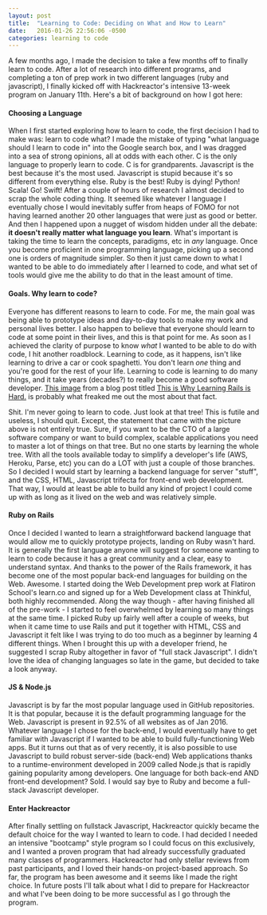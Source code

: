 ```yaml
---
layout: post
title:  "Learning to Code: Deciding on What and How to Learn"
date:   2016-01-26 22:56:06 -0500
categories: learning to code
---
```


A few months ago, I made the decision to take a few months off to finally learn to code. After a lot of research into different programs, and completing a ton of prep work in two different languages (ruby and javascript), I finally kicked off with Hackreactor's intensive 13-week program on January 11th. Here's a bit of background on how I got here:

#### Choosing a Language

When I first started exploring how to learn to code, the first decision I had to make was: learn to code what? I made the mistake of typing "what language should I learn to code in" into the Google search box, and I was dragged into a sea of strong opinions, all at odds with each other. C is the only language to properly learn to code. C is for grandparents. Javascript is the best because it's the most used. Javascript is stupid because it's so different from everything else. Ruby is the best! Ruby is dying! Python! Scala! Go! Swift! After a couple of hours of research I almost decided to scrap the whole coding thing. It seemed like whatever I language I eventually chose I would inevitably suffer from heaps of FOMO for not having learned another 20 other languages that were just as good or better. And then I happened upon a nugget of wisdom hidden under all the debate: **it doesn't really matter what language you learn**. What's important is taking the time to learn the concepts, paradigms, etc in *any* language. Once you become proficient in one programming language, picking up a second one is orders of magnitude simpler. So then it just came down to what I wanted to be able to do immediately after I learned to code, and what set of tools would give me the ability to do that in the least amount of time. 

#### Goals. Why learn to code?

Everyone has different reasons to learn to code. For me, the main goal was being able to prototype ideas and day-to-day tools to make my work and personal lives better. I also happen to believe that everyone should learn to code at some point in their lives, and this is that point for me. As soon as I achieved the clarity of purpose to know *what* I wanted to be able to do with code, I hit another roadblock. Learning to code, as it happens, isn't like learning to drive a car or cook spaghetti. You don't learn *one* thing and you're good for the rest of your life. Learning to code is learning to do many things, and it take years (decades?) to really become a good software developer. [This image](https://dgosxlrnzhofi.cloudfront.net/custom_page_images/64/page_images/Rails_Competencies.png) from a blog post titled [This is Why Learning Rails is Hard.](https://www.codefellows.org/blog/this-is-why-learning-rails-is-hard) is probably what freaked me out the most about that fact.

Shit. I'm never going to learn to code. Just look at that tree! This is futile and useless, I should quit. Except, the statement that came with the picture above is not entirely true. Sure, if you want to be the CTO of a large software company or want to build complex, scalable applications you need to master a lot of things on that tree. But no one starts by learning the whole tree. With all the tools available today to simplify a developer's life (AWS, Heroku, Parse, etc) you can do a LOT with just a couple of those branches. So I decided I would start by learning a backend language for server "stuff", and the CSS, HTML, Javascript trifecta for front-end web development. That way, I would at least be able to build any kind of project I could come up with as long as it lived on the web and was relatively simple. 

#### Ruby on Rails

Once I decided I wanted to learn a straightforward backend language that would allow me to quickly prototype projects, landing on Ruby wasn't hard. It is generally the first language anyone will suggest for someone wanting to learn to code because it has a great community and a clear, easy to understand syntax. And thanks to the power of the Rails framework, it has become one of the most popular back-end languages for building on the Web. Awesome. I started doing the Web Development prep work at Flatiron School's learn.co and signed up for a Web Development class at Thinkful, both highly recommended. Along the way though - after having finished all of the pre-work - I started to feel overwhelmed by learning so many things at the same time. I picked Ruby up fairly well after a couple of weeks, but when it came time to use Rails and put it together with HTML, CSS and Javascript it felt like I was trying to do too much as a beginner by learning 4 different things. When I brought this up with a developer friend, he suggested I scrap Ruby altogether in favor of "full stack Javascript". I didn't love the idea of changing languages so late in the game, but decided to take a look anyway. 

#### JS & Node.js

Javascript is by far the most popular language used in GitHub repositories. It is that popular, because it is the default programming language for the Web. Javascript is present in 92.5% of all websites as of Jan 2016. Whatever language I chose for the back-end, I would eventually have to get familiar with Javascript if I wanted to be able to build fully-functioning Web apps. But it turns out that as of very recently, it is also possible to use Javascript to build robust server-side (back-end) Web applications thanks to a runtime-environment developed in 2009 called Node.js that is rapidly gaining popularity among developers. One language for both back-end AND front-end development? Sold. I would say bye to Ruby and become a full-stack Javascript developer.

#### Enter Hackreactor

After finally settling on fullstack Javascript, Hackreactor quickly became the default choice for the way I wanted to learn to code. I had decided I needed an intensive "bootcamp" style program so I could focus on this exclusively, and I wanted a proven program that had already successfully graduated many classes of programmers. Hackreactor had only stellar reviews from past participants, and I loved their hands-on project-based approach. So far, the program has been awesome and it seems like I made the right choice. In future posts I'll talk about what I did to prepare for Hackreactor and what I've been doing to be more successful as I go through the program. 
